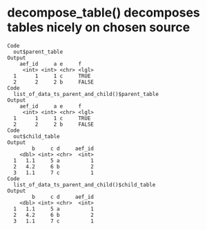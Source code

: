 # decompose_table() decomposes tables nicely on chosen source

    Code
      out$parent_table
    Output
        aef_id     a e     f    
         <int> <int> <chr> <lgl>
      1      1     1 c     TRUE 
      2      2     2 b     FALSE
    Code
      list_of_data_ts_parent_and_child()$parent_table
    Output
        aef_id     a e     f    
         <int> <int> <chr> <lgl>
      1      1     1 c     TRUE 
      2      2     2 b     FALSE
    Code
      out$child_table
    Output
            b     c d     aef_id
        <dbl> <int> <chr>  <int>
      1   1.1     5 a          1
      2   4.2     6 b          2
      3   1.1     7 c          1
    Code
      list_of_data_ts_parent_and_child()$child_table
    Output
            b     c d     aef_id
        <dbl> <int> <chr>  <int>
      1   1.1     5 a          1
      2   4.2     6 b          2
      3   1.1     7 c          1

